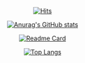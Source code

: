 <div align=center>

[![Hits](https://hits.seeyoufarm.com/api/count/incr/badge.svg?url=https%3A%2F%2Fgithub.com%2Fdowoonlee&count_bg=%2379C83D&title_bg=%23555555&icon=python.svg&icon_color=%234BA2D8&title=hits&edge_flat=false)](https://hits.seeyoufarm.com)

[![Anurag's GitHub stats](https://github-readme-stats.vercel.app/api?username=dowoonlee&theme=vision-friendly-dark)](https://github.com/anuraghazra/github-readme-stats?theme=radical)

[![Readme Card](https://github-readme-stats.vercel.app/api/pin/?username=dowoonlee&repo=TIL&theme=highcontrast)](https://github.com/anuraghazra/github-readme-stats)

[![Top Langs](https://github-readme-stats.vercel.app/api/top-langs/?username=dowoonlee&exclude_repo=github-readme-stats,dowoonlee.github.io&layout=compact&theme=dark)](https://github.com/anuraghazra/github-readme-stats)



</div>